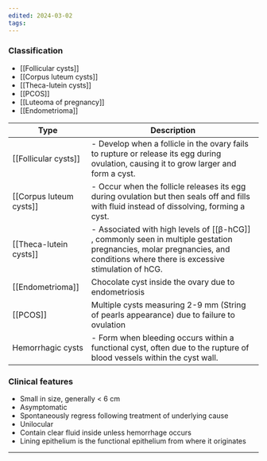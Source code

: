 ```yaml
---
edited: 2024-03-02
tags:
---
```

### Classification
- [[Follicular cysts]]
- [[Corpus luteum cysts]] 
- [[Theca-lutein cysts]]
- [[PCOS]] 
- [[Luteoma of pregnancy]] 
- [[Endometrioma]] 

| Type                    | Description                                                                                                                                                                  |
| ----------------------- | ---------------------------------------------------------------------------------------------------------------------------------------------------------------------------- |
| [[Follicular cysts]]    | - Develop when a follicle in the ovary fails to rupture or release its egg during ovulation, causing it to grow larger and form a cyst.                                      |
| [[Corpus luteum cysts]] | - Occur when the follicle releases its egg during ovulation but then seals off and fills with fluid instead of dissolving, forming a cyst.                                   |
| [[Theca-lutein cysts]]  | - Associated with high levels of [[β-hCG]] , commonly seen in multiple gestation pregnancies, molar pregnancies, and conditions where there is excessive stimulation of hCG. |
| [[Endometrioma]]        | Chocolate cyst inside the ovary due to endometriosis                                                                                                                         |
| [[PCOS]]                | Multiple cysts measuring 2-9 mm (String of pearls appearance) due to failure to ovulation                                                                                    |
| Hemorrhagic cysts       | - Form when bleeding occurs within a functional cyst, often due to the rupture of blood vessels within the cyst wall.                                                        |
### Clinical features
- Small in size, generally < 6 cm 
- Asymptomatic
- Spontaneously regress following treatment of underlying cause
- Unilocular
- Contain clear fluid inside unless hemorrhage occurs
- Lining epithelium is the functional epithelium from where it originates

---
